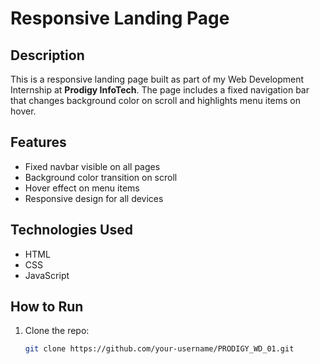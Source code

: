 # Responsive Landing Page

## Description
This is a responsive landing page built as part of my Web Development Internship at **Prodigy InfoTech**. The page includes a fixed navigation bar that changes background color on scroll and highlights menu items on hover.

## Features
- Fixed navbar visible on all pages
- Background color transition on scroll
- Hover effect on menu items
- Responsive design for all devices

## Technologies Used
- HTML
- CSS
- JavaScript

## How to Run
1. Clone the repo:
   ```bash
   git clone https://github.com/your-username/PRODIGY_WD_01.git
